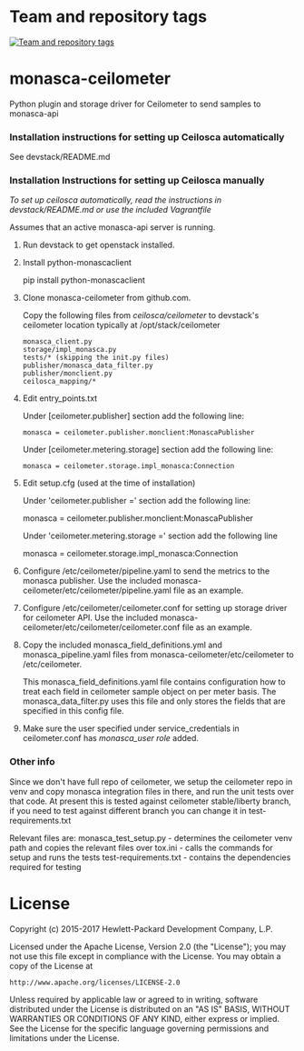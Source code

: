 Team and repository tags
========================

[![Team and repository tags](https://governance.openstack.org/badges/monasca-ceilometer.svg)](https://governance.openstack.org/reference/tags/index.html)

<!-- Change things from this point on -->

monasca-ceilometer
========

Python plugin and storage driver for Ceilometer to send samples to monasca-api

### Installation instructions for setting up Ceilosca automatically

See devstack/README.md

### Installation Instructions for setting up Ceilosca manually

*To set up ceilosca automatically, read the instructions in devstack/README.md or use the included Vagrantfile*

Assumes that an active monasca-api server is running.

1.  Run devstack to get openstack installed.

2.  Install python-monascaclient

      pip install python-monascaclient

3.  Clone monasca-ceilometer from github.com.

      Copy the following files from *ceilosca/ceilometer* to devstack's ceilometer location typically at /opt/stack/ceilometer

        monasca_client.py
        storage/impl_monasca.py
        tests/* (skipping the init.py files)
        publisher/monasca_data_filter.py
        publisher/monclient.py
        ceilosca_mapping/*

4.  Edit entry_points.txt

      Under [ceilometer.publisher] section add the following line:

        monasca = ceilometer.publisher.monclient:MonascaPublisher

      Under [ceilometer.metering.storage] section add the following line:

        monasca = ceilometer.storage.impl_monasca:Connection

5.  Edit setup.cfg (used at the time of installation)

      Under 'ceilometer.publisher =' section add the following line:

      monasca = ceilometer.publisher.monclient:MonascaPublisher

      Under 'ceilometer.metering.storage =' section add the following line

      monasca = ceilometer.storage.impl_monasca:Connection

6.  Configure /etc/ceilometer/pipeline.yaml to send the metrics to the monasca publisher.
    Use the included monasca-ceilometer/etc/ceilometer/pipeline.yaml file as an example.

7.  Configure /etc/ceilometer/ceilometer.conf for setting up storage driver for ceilometer API. 
    Use the included monasca-ceilometer/etc/ceilometer/ceilometer.conf file as an example.

8.  Copy the included monasca_field_definitions.yml and monasca_pipeline.yaml files from monasca-ceilometer/etc/ceilometer to /etc/ceilometer.

    This monasca_field_definitions.yaml file contains configuration how to treat each field in ceilometer sample object on per meter basis.
    The monasca_data_filter.py uses this file and only stores the fields that are specified in this config file.

9.  Make sure the user specified under service_credentials in ceilometer.conf has *monasca_user role* added.

### Other info

Since we don't have full repo of ceilometer, we setup the ceilometer repo in venv and copy monasca integration files in there,
and run the unit tests over that code. At present this is tested against ceilometer stable/liberty branch, if you need to test
against different branch you can change it in test-requirements.txt

Relevant files are:
monasca_test_setup.py - determines the ceilometer venv path and copies the relevant files over
tox.ini - calls the commands for setup and runs the tests
test-requirements.txt - contains the dependencies required for testing

# License

Copyright (c) 2015-2017 Hewlett-Packard Development Company, L.P.

Licensed under the Apache License, Version 2.0 (the "License");
you may not use this file except in compliance with the License.
You may obtain a copy of the License at

    http://www.apache.org/licenses/LICENSE-2.0

Unless required by applicable law or agreed to in writing, software
distributed under the License is distributed on an "AS IS" BASIS,
WITHOUT WARRANTIES OR CONDITIONS OF ANY KIND, either express or
implied.
See the License for the specific language governing permissions and
limitations under the License.

